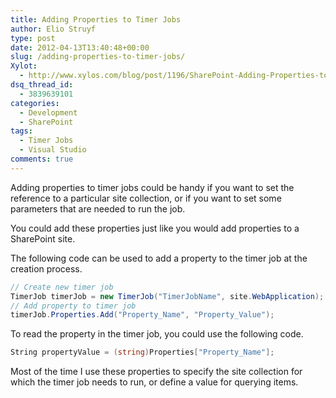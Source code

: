 ```yaml
---
title: Adding Properties to Timer Jobs
author: Elio Struyf
type: post
date: 2012-04-13T13:40:48+00:00
slug: /adding-properties-to-timer-jobs/
Xylot:
  - http://www.xylos.com/blog/post/1196/SharePoint-Adding-Properties-to-Timer-Jobs/
dsq_thread_id:
  - 3839639101
categories:
  - Development
  - SharePoint
tags:
  - Timer Jobs
  - Visual Studio
comments: true
---
```


Adding properties to timer jobs could be handy if you want to set the reference to a particular site collection, or if you want to set some parameters that are needed to run the job.

You could add these properties just like you would add properties to a SharePoint site.

The following code can be used to add a property to the timer job at the creation process.

```csharp
// Create new timer job
TimerJob timerJob = new TimerJob("TimerJobName", site.WebApplication);
// Add property to timer job
timerJob.Properties.Add("Property_Name", "Property_Value");
```

To read the property in the timer job, you could use the following code.

```csharp
String propertyValue = (string)Properties["Property_Name"];
```

Most of the time I use these properties to specify the site collection for which the timer job needs to run, or define a value for querying items.
